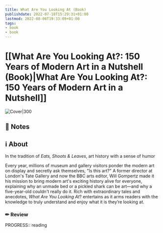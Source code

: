 ```yaml
---
title: What Are You Looking At (Book)
publishdate: 2022-07-18T15:29:31+01:00
lastmod: 2022-08-06T19:33:09+01:00
tags: 
- book
- book
---
```






# [[What Are You Looking At?: 150 Years of Modern Art in a Nutshell (Book)|What Are You Looking At?: 150 Years of Modern Art in a Nutshell]]



![Cover|300](https://images-na.ssl-images-amazon.com/images/I/61XszgtCjqL._SX323_BO1,204,203,200_.jpg)



## 📝 Notes







## ℹ️ About



In the tradition of _Eats, Shoots & Leaves_, art history with a sense of humor  

  

Every year, millions of museum and gallery visitors ponder the modern art on display and secretly ask themselves, "Is this art?" A former director at London's Tate Gallery and now the BBC arts editor, Will Gompertz made it his mission to bring modern art's exciting history alive for everyone, explaining why an unmade bed or a pickled shark can be art—and why a five-year-old couldn't really do it. Rich with extraordinary tales and anecdotes, _What Are You Looking At_? entertains as it arms readers with the knowledge to truly understand and enjoy what it is they’re looking at.



### ✏ Review



PROGRESS:: reading



